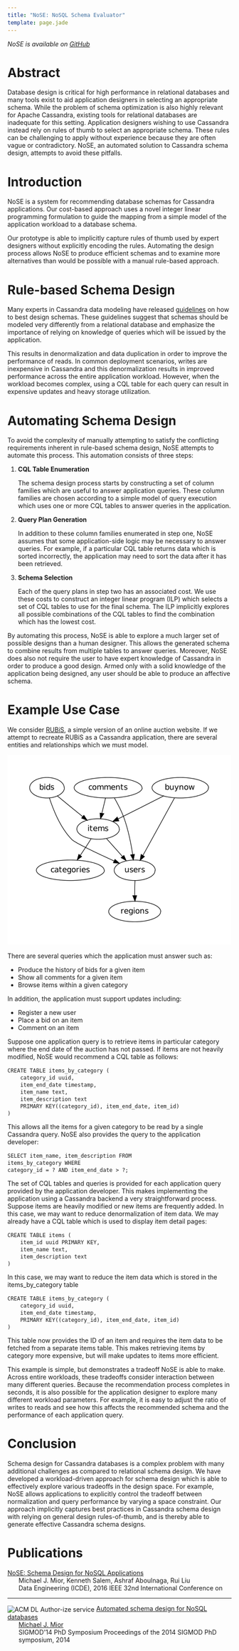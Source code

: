 ```yaml
---
title: "NoSE: NoSQL Schema Evaluator"
template: page.jade
---
```


*NoSE is available on [GitHub](https://github.com/michaelmior/NoSE)*

# Abstract

Database design is critical for high performance in relational databases and many tools exist to aid application designers in selecting an appropriate schema. While the problem of schema optimization is also highly relevant for Apache Cassandra, existing tools for relational databases are inadequate for this setting. Application designers wishing to use Cassandra instead rely on rules of thumb to select an appropriate schema. These rules can be challenging to apply without experience because they are often vague or contradictory. NoSE, an automated solution to Cassandra schema design, attempts to avoid these pitfalls.

# Introduction

NoSE is a system for recommending database schemas for Cassandra applications. Our cost-based approach uses a novel integer linear programming formulation to guide the mapping from a simple model of the application workload to a database schema. 

Our prototype is able to implicitly capture rules of thumb used by expert designers without explicitly encoding the rules. Automating the design process allows NoSE to produce efficient schemas and to examine more alternatives than would be possible with a manual rule-based approach.

# Rule-based Schema Design

Many experts in Cassandra data modeling have released [guidelines](http://www.datastax.com/dev/blog/basic-rules-of-cassandra-data-modeling) on how to best design schemas. These guidelines suggest that schemas should be modeled very differently from a relational database and emphasize the importance of relying on knowledge of queries which will be issued by the application.

This results in denormalization and data duplication in order to improve the performance of reads. In common deployment scenarios, writes are inexpensive in Cassandra and this denormalization results in improved performance across the entire application workload. However, when the workload becomes  complex, using a CQL table for each query can result in expensive updates and heavy storage utilization. 

# Automating Schema Design

To avoid the complexity of manually attempting to satisfy the conflicting requirements inherent in rule-based schema design, NoSE attempts to automate this process. This automation consists of three steps:

1. **CQL Table Enumeration**

   The schema design process starts by constructing a set of column families which are useful to answer application queries. These column families are chosen according to a simple model of query execution which uses one or more CQL tables to answer queries in the application.

2. **Query Plan Generation**

   In addition to these column families enumerated in step one, NoSE assumes that some application-side logic may be necessary to answer queries. For example, if a particular CQL table returns data which is sorted incorrectly, the application may need to sort the data after it has been retrieved.

3. **Schema Selection**

   Each of the query plans in step two has an associated cost. We use these costs to construct an integer linear program (ILP) which selects a set of CQL tables to use for the final schema. The ILP implicitly explores all possible combinations of the CQL tables to find the combination which has the lowest cost.

By automating this process, NoSE is able to explore a much larger set of possible designs than a human designer. This allows the generated schema to combine results from multiple tables to answer queries. Moreover, NoSE does also not require the user to have expert knowledge of Cassandra in order to produce a good design. Armed only with a solid knowledge of the application being designed, any user should be able to produce an affective schema.

# Example Use Case

We consider [RUBiS](http://rubis.ow2.org/), a simple version of an online auction website. If we attempt to recreate RUBiS as a Cassandra application, there are several entities and relationships which we must model.

<!--lint disable no-html-->

<img src="rubis.png" alt="RUBiS entities" style="max-width:100%">

<!--lint enable no-html-->

There are several queries which the application must answer such as:

* Produce the history of bids for a given item
* Show all comments for a given item
* Browse items within a given category

In addition, the application must support updates including:

* Register a new user
* Place a bid on an item
* Comment on an item

Suppose one application query is to retrieve items in particular category where the end date of the auction has not passed. If items are not heavily modified, NoSE would recommend a CQL table as follows:

    CREATE TABLE items_by_category (
        category_id uuid,
        item_end_date timestamp,
        item_name text,
        item_description text
        PRIMARY KEY((category_id), item_end_date, item_id)
    )

This allows all the items for a given category to be read by a single Cassandra query. NoSE also provides the query to the application developer:

    SELECT item_name, item_description FROM 
    items_by_category WHERE
    category_id = ? AND item_end_date > ?;

The set of CQL tables and queries is provided for each application query provided by the application developer. This makes implementing the application using a Cassandra backend a very straightforward process.
Suppose items are heavily modified or new items are frequently added. In this case, we may want to reduce denormalization of item data. We may already have a CQL table which is used to display item detail pages:

    CREATE TABLE items (
        item_id uuid PRIMARY KEY,
        item_name text,
        item_description text
    )

In this case, we may want to reduce the item data which is stored in the items_by_category table

    CREATE TABLE items_by_category (
        category_id uuid,
        item_end_date timestamp,
        PRIMARY KEY((category_id), item_end_date, item_id)
    )

This table now provides the ID of an item and requires the item data to be fetched from a separate items table. This makes retrieving items by category more expensive, but will make updates to items more efficient.

This example is simple, but demonstrates a tradeoff NoSE is able to make. Across entire workloads, these tradeoffs consider interaction between many different queries. Because the recommendation process completes in seconds, it is also possible for the application designer to explore many different workload parameters. For example, it is easy to adjust the ratio of writes to reads and see how this affects the recommended schema and the performance of each application query.

# Conclusion

Schema design for Cassandra databases is a complex problem with many additional challenges as compared to relational schema design. We have developed a workload-driven approach for schema design which is able to effectively explore various tradeoffs in the design space. For example, NoSE allows applications to explicitly control the tradeoff between normalization and query performance by varying a space constraint. Our approach implicitly captures best practices in Cassandra schema design with relying on general design rules-of-thumb, and is thereby able to generate effective Cassandra schema designs.

# Publications

<!--lint disable no-html-->

<div class="acmdlitem">
  <a href="https://www.researchgate.net/publication/296485511_NoSE_Schema_Design_for_NoSQL_Applications" title="NoSE: Schema Design for NoSQL Applications">
    NoSE: Schema Design for NoSQL Applications
  </a>
  <div style="margin-left:25px">
    Michael J. Mior, Kenneth Salem, Ashraf Aboulnaga, Rui Liu<br>
    Data Engineering (ICDE), 2016 IEEE 32nd International Conference on
  </div>
</div>

<hr/>

<div class="acmdlitem" id="item2602624">
  <img src="https://dl.acm.org/images/oa.gif" width="25" height="25" alt="ACM DL Author-ize service" style="vertical-align:middle"/>
  <a href="http://dl.acm.org/authorize?N71145" title="Automated schema design for NoSQL databases">
    Automated schema design for NoSQL databases
  </a>

  <div style="margin-left:25px">
    <a href="http://dl.acm.org/author_page.cfm?id=81485657205" >Michael J. Mior</a><br>
      SIGMOD'14 PhD Symposium Proceedings of the 2014 SIGMOD PhD symposium,&nbsp;2014
  </div>
</div>

<!--lint enable no-html-->
